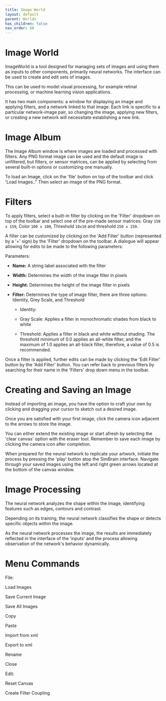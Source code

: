 ```yaml
---
title: Image World
layout: default
parent: Worlds
has_children: false
nav_order: 60
---
```


# Image World

ImageWorld is a tool designed for managing sets of images and using them
as inputs to other components, primarily neural networks. The interface
can be used to create and edit sets of images.

This can be used to model visual processing, for example retinal
processing, or machine learning vision applications.

It has two main components: a window for displaying an image and
applying filters, and a network linked to that image. Each link is
specific to a particular network-image pair, so changing the image,
applying new filters, or creating a new network will necessitate
establishing a new link.

# Image Album

The Image Album window is where images are loaded and processed with
filters. Any PNG format image can be used and the default image is
unfiltered, but filters, or sensor matrices, can be applied by selecting
from several built-in options or customizing one manually.

To load an Image, click on the 'file' button on top of the toolbar and
click 'Load Images.." Then select an image of the PNG format.

# Filters

To apply filters, select a built-in filter by clicking on the 'Filter'
dropdown on top of the toolbar and select one of the pre-made sensor
matrices: Gray `150 x 150`, Color `100 x 100`, Threshold `10x10` and threshold
`250 x 250`.

A filter can be customized by clicking on the 'Add Filter' button
(represented by a '+' sign) by the 'Filter' dropdown on the toolbar. A
dialogue will appear allowing for edits to be made to the following
parameters:

Parameters:

-   **Name:** A string label associated with the filter

-   **Width:** Determines the width of the image filter in pixels

-   **Height:** Determines the height of the image filter in pixels

-   **Filter:** Determines the type of image filter, there are three
    options: Identity, Grey Scale, and Threshold

    -   Identity:

    -   Gray Scale: Applies a filter in monochromatic shades from black
        to white

    -   Threshold: Applies a filter in black and white without shading.
        The threshold minimum of 0.0 applies an all-white filter, and
        the maximum of 1.0 applies an all-black filter, therefore, a
        value of 0.5 is recommended.

Once a filter is applied, further edits can be made by clicking the
'Edit Filter' button by the 'Add Filter' button. You can refer back to
previous filters by searching for their name in the 'Filters' drop down
menu in the toolbar.

# Creating and Saving an Image

Instead of importing an image, you have the option to craft your own by
clicking and dragging your cursor to sketch out a desired image.

Once you are satisfied with your first image, click the camera icon
adjacent to the arrows to store the image.

You can either extend the existing image or start afresh by selecting
the 'clear canvas' option with the eraser tool. Remember to save each
image by clicking the camera icon after completion.

When prepared for the neural network to replicate your artwork, initiate
the process by pressing the 'play' button atop the SimBrain interface.
Navigate through your saved images using the left and right green arrows
located at the bottom of the canvas window.

# Image Processing

The neural network analyzes the shape within the image, identifying
features such as edges, contours and contrast.

Depending on its training, the neural network classifies the shape or
detects specific objects within the image.

As the neural network processes the image, the results are immediately
reflected in the interface of the 'inputs' and the process allowing
observation of the network\'s behavior dynamically.

# Menu Commands

File:

Load Images

Save Current Image

Save All Images

Copy

Paste

Import from xml

Export to xml

Rename

Close

Edit:

Reset Canvas

Create Filter Coupling
